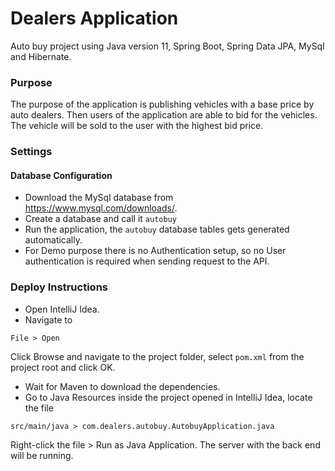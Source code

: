 # Dealers Application
Auto buy project using Java version 11, Spring Boot, Spring Data JPA, MySql and Hibernate.

### Purpose ###
The purpose of the application is publishing vehicles with a base price by auto dealers. Then users of the application are able to bid for the vehicles. The vehicle will be sold to the user with the highest bid price.

### Settings ###

#### Database Configuration ####
- Download the MySql database from https://www.mysql.com/downloads/.
- Create a database and call it `autobuy` 
- Run the application, the `autobuy` database tables gets generated automatically.
- For Demo purpose there is no Authentication setup, so no User authentication is required when sending request to the API.


### Deploy Instructions ###
- Open IntelliJ Idea.
- Navigate to
 ```
 File > Open 
 ```

Click Browse and navigate to the project folder, select `pom.xml` from the project root and click OK.
- Wait for Maven to download the dependencies.
- Go to Java Resources inside the project opened in IntelliJ Idea, locate the file
 ```
 src/main/java > com.dealers.autobuy.AutobuyApplication.java
 ```
Right-click the file > Run as Java Application.
The server with the back end will be running.
